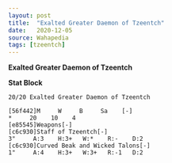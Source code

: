 ```yaml
---
layout: post
title:  "Exalted Greater Daemon of Tzeentch"
date:   2020-12-05
source: Wahapedia
tags: [tzeentch]
---
```


**Exalted Greater Daemon of Tzeentch**

**Stat Block**
```
20/20 Exalted Greater Daemon of Tzeentch
```

```
[56f442]M     W     B     Sa    [-]
*     20    10    4     
[e85545]Weapons[-]
[c6c930]Staff of Tzeentch[-]
3"     A:3    H:3+   W:*    R:-    D:2   
[c6c930]Curved Beak and Wicked Talons[-]
1"     A:4    H:3+   W:3+   R:-1   D:2   
```


